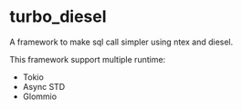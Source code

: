 # turbo_diesel

A framework to make sql call simpler using ntex and diesel.

This framework support multiple runtime:

- Tokio
- Async STD
- Glommio
